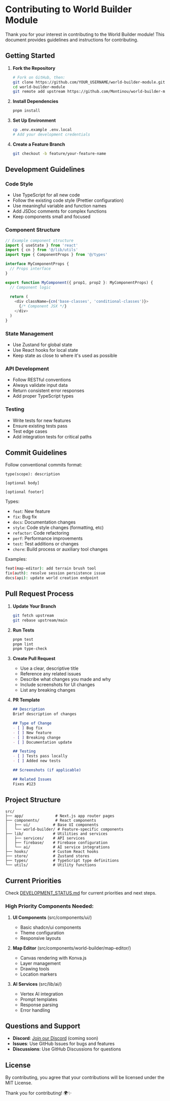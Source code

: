 # Contributing to World Builder Module

Thank you for your interest in contributing to the World Builder module! This document provides guidelines and instructions for contributing.

## Getting Started

1. **Fork the Repository**
   ```bash
   # Fork on GitHub, then:
   git clone https://github.com/YOUR_USERNAME/world-builder-module.git
   cd world-builder-module
   git remote add upstream https://github.com/Montinou/world-builder-module.git
   ```

2. **Install Dependencies**
   ```bash
   pnpm install
   ```

3. **Set Up Environment**
   ```bash
   cp .env.example .env.local
   # Add your development credentials
   ```

4. **Create a Feature Branch**
   ```bash
   git checkout -b feature/your-feature-name
   ```

## Development Guidelines

### Code Style

- Use TypeScript for all new code
- Follow the existing code style (Prettier configuration)
- Use meaningful variable and function names
- Add JSDoc comments for complex functions
- Keep components small and focused

### Component Structure

```typescript
// Example component structure
import { useState } from 'react'
import { cn } from '@/lib/utils'
import type { ComponentProps } from '@/types'

interface MyComponentProps {
  // Props interface
}

export function MyComponent({ prop1, prop2 }: MyComponentProps) {
  // Component logic
  
  return (
    <div className={cn('base-classes', 'conditional-classes')}>
      {/* Component JSX */}
    </div>
  )
}
```

### State Management

- Use Zustand for global state
- Use React hooks for local state
- Keep state as close to where it's used as possible

### API Development

- Follow RESTful conventions
- Always validate input data
- Return consistent error responses
- Add proper TypeScript types

### Testing

- Write tests for new features
- Ensure existing tests pass
- Test edge cases
- Add integration tests for critical paths

## Commit Guidelines

Follow conventional commits format:

```
type(scope): description

[optional body]

[optional footer]
```

Types:
- `feat`: New feature
- `fix`: Bug fix
- `docs`: Documentation changes
- `style`: Code style changes (formatting, etc)
- `refactor`: Code refactoring
- `perf`: Performance improvements
- `test`: Test additions or changes
- `chore`: Build process or auxiliary tool changes

Examples:
```bash
feat(map-editor): add terrain brush tool
fix(auth): resolve session persistence issue
docs(api): update world creation endpoint
```

## Pull Request Process

1. **Update Your Branch**
   ```bash
   git fetch upstream
   git rebase upstream/main
   ```

2. **Run Tests**
   ```bash
   pnpm test
   pnpm lint
   pnpm type-check
   ```

3. **Create Pull Request**
   - Use a clear, descriptive title
   - Reference any related issues
   - Describe what changes you made and why
   - Include screenshots for UI changes
   - List any breaking changes

4. **PR Template**
   ```markdown
   ## Description
   Brief description of changes
   
   ## Type of Change
   - [ ] Bug fix
   - [ ] New feature
   - [ ] Breaking change
   - [ ] Documentation update
   
   ## Testing
   - [ ] Tests pass locally
   - [ ] Added new tests
   
   ## Screenshots (if applicable)
   
   ## Related Issues
   Fixes #123
   ```

## Project Structure

```
src/
├── app/              # Next.js app router pages
├── components/       # React components
│   ├── ui/          # Base UI components
│   └── world-builder/ # Feature-specific components
├── lib/             # Utilities and services
│   ├── services/    # API services
│   ├── firebase/    # Firebase configuration
│   └── ai/          # AI service integrations
├── hooks/           # Custom React hooks
├── store/           # Zustand stores
├── types/           # TypeScript type definitions
└── utils/           # Utility functions
```

## Current Priorities

Check [DEVELOPMENT_STATUS.md](./DEVELOPMENT_STATUS.md) for current priorities and next steps.

### High Priority Components Needed:

1. **UI Components** (src/components/ui/)
   - Basic shadcn/ui components
   - Theme configuration
   - Responsive layouts

2. **Map Editor** (src/components/world-builder/map-editor/)
   - Canvas rendering with Konva.js
   - Layer management
   - Drawing tools
   - Location markers

3. **AI Services** (src/lib/ai/)
   - Vertex AI integration
   - Prompt templates
   - Response parsing
   - Error handling

## Questions and Support

- **Discord**: [Join our Discord](#) (coming soon)
- **Issues**: Use GitHub Issues for bugs and features
- **Discussions**: Use GitHub Discussions for questions

## License

By contributing, you agree that your contributions will be licensed under the MIT License.

Thank you for contributing! 🌍✨
